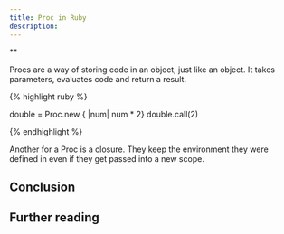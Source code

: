 ```yaml
---
title: Proc in Ruby
description:
---
```

**

Procs are a way of storing code in an object, just like an object. It takes parameters, evaluates code and return a
result.


{% highlight ruby %}

double = Proc.new { |num| num * 2}
double.call(2)

{% endhighlight %}


Another for a Proc is a closure. They keep the environment they were defined in even if they get passed into a new
scope.


## Conclusion


## Further reading

